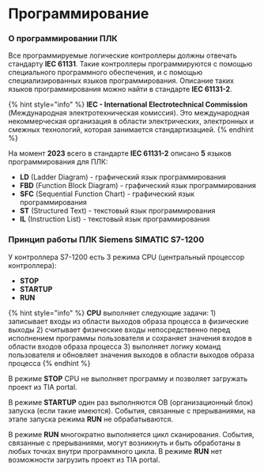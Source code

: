 # Программирование

### О программировании ПЛК <a href="#about-plc-programming" id="about-plc-programming"></a>

Все программируемые логические контроллеры должны отвечать стандарту **IEC 61131**. Такие контроллеры программируются с помощью специального программного обеспечения, и с помощью специализированных языков программирования. Описание таких языков программирования можно найти в стандарте **IEC 61131-2**.&#x20;

{% hint style="info" %}
**IEC - International Electrotechnical Commission** (Международная электротехническая комиссия). Это международная некоммерческая организация в области  электрических, электронных и смежных технологий, которая занимается стандартизацией.
{% endhint %}

На момент **2023** всего в стандарте **IEC 61131-2** описано **5** языков программирования для ПЛК:

* **LD** (Ladder Diagram) - графический язык программирования
* **FBD** (Function Block Diagram) - графический язык программирования
* **SFC** (Sequential Function Chart) - графический язык программирования
* **ST** (Structured Text) - текстовый язык программирования
* **IL** (Instruction List) - текстовый язык программирования

### Принцип работы ПЛК Siemens SIMATIC S7-1200 <a href="#siemens-plc-work-principle" id="siemens-plc-work-principle"></a>

У контроллера S7-1200 есть 3 режима CPU (центральный процессор контроллера):

* **STOP**
* **STARTUP**
* **RUN**

{% hint style="info" %}
**CPU** выполняет следующие задачи: 1) записывает входы из области выходов образа процесса в физические выходы 2) считывает физические входы непосредственно перед исполнением программы пользователя и сохраняет значения входов в области входов образа процесса 3) выполняет логику команд пользователя и обновляет значения выходов в области выходов образа процесса
{% endhint %}

В режиме **STOP** CPU не выполняет программу и позволяет загружать проект из TIA portal.&#x20;

В режиме **STARTUP** один раз выполняются OB (организационный блок) запуска (если такие имеются). События, связанные с прерываниями, на этапе запуска режима **RUN** не обрабатываются.&#x20;

В режиме **RUN** многократно выполняется цикл сканирования. События, связанные с прерываниями, могут возникнуть и быть обработаны в любых точках внутри программного цикла. В режиме **RUN** нет возможности загрузить проект из TIA portal.&#x20;

